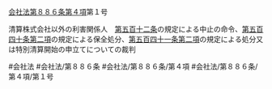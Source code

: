 [会社法第８８６条第４項](会社法＿＿＿＿第８８６条第４項)第１号

清算株式会社以外の利害関係人　[第五百十二条](会社法＿＿＿＿第５１２条)の規定による中止の命令、[第五百四十条第二項](会社法＿＿＿＿第５４０条第２項)の規定による保全処分、[第五百四十一条第二項](会社法＿＿＿＿第５４１条第２項)の規定による処分又は特別清算開始の申立てについての裁判


#会社法
#会社法/第８８６条
#会社法/第８８６条/第４項
#会社法/第８８６条/第４項/第１号
